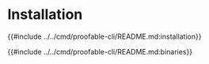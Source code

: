 # Installation

{{#include ../../cmd/proofable-cli/README.md:installation}}

{{#include ../../cmd/proofable-cli/README.md:binaries}}
